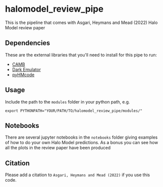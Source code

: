 # halomodel_review_pipe
This is the pipeline that comes with Asgari, Heymans and Mead (2022) Halo Model review paper

## Dependencies
These are the external libraries that you'll need to install for this pipe to run: 
* [CAMB](https://camb.readthedocs.io/en/latest/)
* [Dark Emulator](https://pypi.org/project/dark-emulator/)
* [pyHMcode](https://pypi.org/project/pyhmcode/)

## Usage
Include the path to the `modules` folder in your python path, e.g.

`export PYTHONPATH="YOUR/PATH/TO/halomodel_review_pipe/modules/"`

## Notebooks
There are several jupyter notebooks in the `notebooks` folder giving examples of how to do your own Halo Model predictions. As a bonus you can see how all the plots in the review paper have been produced

## Citation
Please add a citation to `Asgari, Heymans and Mead (2022)` if you use this code.

